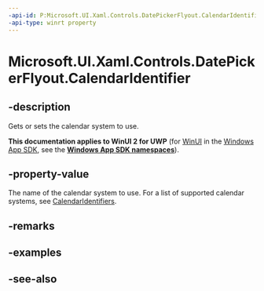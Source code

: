 ```yaml
---
-api-id: P:Microsoft.UI.Xaml.Controls.DatePickerFlyout.CalendarIdentifier
-api-type: winrt property
---
```


<!-- Property syntax
public string CalendarIdentifier { get;  set; }
-->

# Microsoft.UI.Xaml.Controls.DatePickerFlyout.CalendarIdentifier

## -description
Gets or sets the calendar system to use.

**This documentation applies to WinUI 2 for UWP** (for [WinUI](/windows/apps/winui/winui3/) in the [Windows App SDK](/windows/apps/windows-app-sdk/), see the **[Windows App SDK namespaces](/windows/windows-app-sdk/api/winrt/)**).

## -property-value
The name of the calendar system to use. For a list of supported calendar systems, see [CalendarIdentifiers](/uwp/api/windows.globalization.calendaridentifiers).

## -remarks

## -examples

## -see-also
